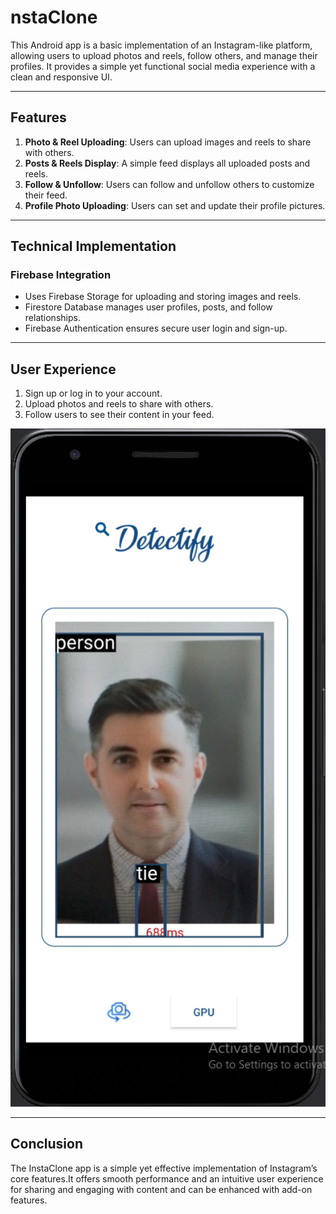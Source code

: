 # nstaClone

This Android app is a basic implementation of an Instagram-like platform, allowing users to upload photos and reels, follow others, and manage their profiles. It provides a simple yet functional social media experience with a clean and responsive UI.

---

## Features
1. **Photo & Reel Uploading**: Users can upload images and reels to share with others.
2. **Posts & Reels Display**: A simple feed displays all uploaded posts and reels.
3. **Follow & Unfollow**: Users can follow and unfollow others to customize their feed.
4. **Profile Photo Uploading**: Users can set and update their profile pictures.

---

## Technical Implementation

### Firebase Integration
- Uses Firebase Storage for uploading and storing images and reels.
- Firestore Database manages user profiles, posts, and follow relationships.
- Firebase Authentication ensures secure user login and sign-up.


---

## User Experience
1. Sign up or log in to your account.
2. Upload photos and reels to share with others.
3.  Follow users to see their content in your feed.

<img src="https://github.com/Alenaak/Detectify/blob/main/images/SCREENSHOT.png" alt="Application Interface" width="600"/>


---


## Conclusion
The InstaClone app is a simple yet effective implementation of Instagram’s core features.It offers smooth performance and an intuitive user experience for sharing and engaging with content and can be enhanced with add-on features.

